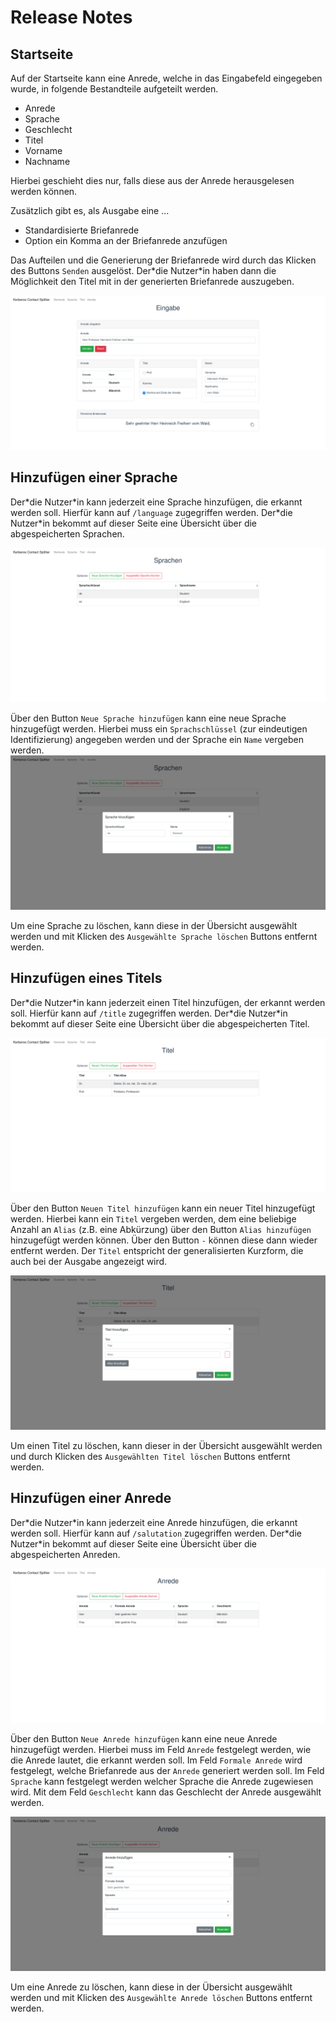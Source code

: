 # Release Notes

## Startseite
Auf der Startseite kann eine Anrede, welche in das Eingabefeld eingegeben wurde, in folgende Bestandteile aufgeteilt werden.
* Anrede
* Sprache
* Geschlecht
* Titel
* Vorname
* Nachname

Hierbei geschieht dies nur, falls diese aus der Anrede herausgelesen werden können.

Zusätzlich gibt es, als Ausgabe eine ... 
* Standardisierte Briefanrede 
* Option ein Komma an der Briefanrede anzufügen

Das Aufteilen und die Generierung der Briefanrede wird durch das Klicken des Buttons `Senden` ausgelöst. Der\*die Nutzer\*in haben dann die Möglichkeit den Titel mit in der generierten Briefanrede auszugeben.

![Startseite des Kerberos Clients](./image/KerberosClient1.png)

## Hinzufügen einer Sprache
Der\*die Nutzer\*in kann jederzeit eine Sprache hinzufügen, die erkannt werden soll. Hierfür kann auf `/language` zugegriffen werden. Der\*die Nutzer\*in bekommt auf dieser Seite eine Übersicht über die abgespeicherten Sprachen.

![Sprachübersicht im Kerberos Client](./image/KerberosClient2_1.png)

Über den Button `Neue Sprache hinzufügen` kann eine neue Sprache hinzugefügt werden. Hierbei muss ein `Sprachschlüssel` (zur eindeutigen Identifizierung) angegeben werden und der Sprache ein `Name` vergeben werden.
![Sprache im Kerberos Client hinzufügen](./image/KerberosClient2_2.png)

Um eine Sprache zu löschen, kann diese in der Übersicht ausgewählt werden und mit Klicken des `Ausgewählte Sprache löschen` Buttons entfernt werden.


## Hinzufügen eines Titels
Der\*die Nutzer\*in kann jederzeit einen Titel hinzufügen, der erkannt werden soll. Hierfür kann auf `/title` zugegriffen werden. Der\*die Nutzer\*in bekommt auf dieser Seite eine Übersicht über die abgespeicherten Titel.

![Titelübersicht im Kerberos Client](./image/KerberosClient3_1.png)

Über den Button `Neuen Titel hinzufügen` kann ein neuer Titel hinzugefügt werden. Hierbei kann ein `Titel` vergeben werden, dem eine beliebige Anzahl an `Alias` (z.B. eine Abkürzung) über den Button `Alias hinzufügen` hinzugefügt werden können. Über den Button `-` können diese dann wieder entfernt werden.
Der `Titel` entspricht der generalisierten Kurzform, die auch bei der Ausgabe angezeigt wird.

![Titel im Kerberos Client hinzufügen](./image/KerberosClient3_2.png)

Um einen Titel zu löschen, kann dieser in der Übersicht ausgewählt werden und durch Klicken des `Ausgewählten Titel löschen` Buttons entfernt werden.



## Hinzufügen einer Anrede
Der\*die Nutzer\*in kann jederzeit eine Anrede hinzufügen, die erkannt werden soll. Hierfür kann auf `/salutation` zugegriffen werden. Der\*die Nutzer\*in bekommt auf dieser Seite eine Übersicht über die abgespeicherten Anreden.

![Anredenübersicht im Kerberos Client](./image/KerberosClient4_1.png)

Über den Button `Neue Anrede hinzufügen` kann eine neue Anrede hinzugefügt werden. Hierbei muss im Feld `Anrede` festgelegt werden, wie die Anrede lautet, die erkannt werden soll. Im Feld `Formale Anrede` wird festgelegt, welche Briefanrede aus der `Anrede` generiert werden soll. Im Feld `Sprache` kann festgelegt werden welcher Sprache die Anrede zugewiesen wird. Mit dem Feld `Geschlecht` kann das Geschlecht der Anrede ausgewählt werden.

![Anrede im Kerberos Client hinzufügen](./image/KerberosClient4_2.png)

Um eine Anrede zu löschen, kann diese in der Übersicht ausgewählt werden und mit Klicken des `Ausgewählte Anrede löschen` Buttons entfernt werden.